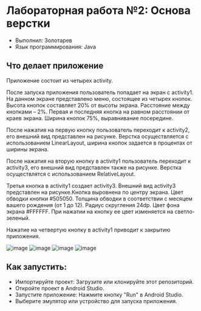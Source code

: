 # Лабораторная работа №2: Основа верстки

- Выполнил: Золотарев
- Язык программирования: Java

## Что делает приложение
Приложение состоит из четырех activity.

После запуска приложения пользователь попадает на экран с activity1. На данном экране представлено меню, состоящее из четырех кнопок. Высота кнопок составляет 20% от высоты экрана. Расстояние между кнопками – 2%. Первая и последняя кнопка на равном расстоянии от краев экрана. Ширина кнопок 75%, выравнивание
посередине.

После нажатия на первую кнопку пользователь переходит к activity2, его внешний вид представлен на рисунке. Верстка осуществляется с использованием LinearLayout, ширина кнопок задается в процентах от ширины экрана.

После нажатия на вторую кнопку в activity1 пользователь переходит к activity3, его внешний вид представлен также на рисунке. Верстка осуществлятся с использованием RelativeLayout.

Третья кнопка в activity1 создает activity3. Внешний вид activity3 представлен на рисунке.Кнопка выровнена по центру экрана. Цвет обводки кнопки #505050. Толщина обводки в соответствии с месяцем вашего
рождения (от 1 до 12). Радиус скругления 24dp. Цвет фона экрана #FFFFFF. При нажатии на кнопку ее цвет изменяется на светло-зеленый.

Нажатие на четвертую кнопку в activity1 приводит к закрытию приложения.

![image](https://github.com/user-attachments/assets/dbf8c7d4-0e54-4716-959e-fd0955a6ba99)
![image](https://github.com/user-attachments/assets/0be579f7-b937-419b-8326-7739f27bf91b)
![image](https://github.com/user-attachments/assets/0712c842-b92c-4f85-8e02-586f3b75d62d)
![image](https://github.com/user-attachments/assets/653cc01c-7806-423e-93b1-bb15b43e79ac)

## Как запустить: 
- Импортируйте проект: Загрузите или клонируйте этот репозиторий. 
- Откройте проект в Android Studio. 
- Запустите приложение: Нажмите кнопку "Run" в Android Studio. 
- Выберите эмулятор или устройство для запуска приложения.
